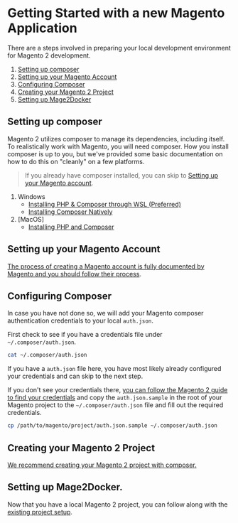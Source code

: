 # Getting Started with a new Magento Application
There are a steps involved in preparing your local development environment for Magento 2 development.

1. [Setting up composer](#setting-up-composer)
2. [Setting up your Magento Account](#setting-up-your-magento-account)
3. [Configuring Composer](#configuring-composer)
4. [Creating your Magento 2 Project](#creating-your-magento-2-project)
4. [Setting up Mage2Docker](#setting-up-mage2docker)

## Setting up composer
Magento 2 utilizes composer to manage its dependencies, including itself. To realistically work with Magento, you will need composer. How you install composer is up to you, but we've provided some basic documentation on how to do this on "cleanly" on a few platforms.

> If you already have composer installed, you can skip to [Setting up your Magento account](#setting-up-your-magento-account).

1. Windows
    * [Installing PHP & Composer through WSL (Preferred)](./composer/on-windows.md)
    * [Installing Composer Natively](https://getcomposer.org/doc/00-intro.md#installation-windows)
2. [MacOS]
    * [Installing PHP and Composer](https://getcomposer.org/doc/00-intro.md#installation-linux-unix-macos)

## Setting up your Magento Account
[The process of creating a Magento account is fully documented by Magento and you should follow their process](https://docs.magento.com/m2/ce/user_guide/magento/magento-account-create.html). 

## Configuring Composer

In case you have not done so, we will add your Magento composer authentication credentials to your local `auth.json`.

First check to see if you have a credentials file under `~/.composer/auth.json`.

```bash
cat ~/.composer/auth.json
```

If you have a `auth.json` file here, you have most likely already configured your credentials and can skip to the next step.

If you don't see your credentials there, [you can follow the Magento 2 guide to find your credentials](https://devdocs.magento.com/guides/v2.3/install-gde/prereq/connect-auth.html) and copy the `auth.json.sample` in the root of your Magento project to the `~/.composer/auth.json` file and fill out the required credentials.

```bash
cp /path/to/magento/project/auth.json.sample ~/.composer/auth.json
``` 

## Creating your Magento 2 Project
[We recommend creating your Magento 2 project with composer.](https://devdocs.magento.com/guides/v2.3/install-gde/composer.html)

## Setting up Mage2Docker.
Now that you have a local Magento 2 project, you can follow along with the [existing project setup](./existing-project.md).